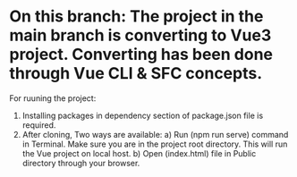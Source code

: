 On this branch:
The project in the main branch is converting to Vue3 project.
Converting has been done through Vue CLI & SFC concepts.
===========================================================
For ruuning the project:
1) Installing packages in dependency section of package.json file is required.
2) After cloning, Two ways are available:
    a) Run (npm run serve) command in Terminal. Make sure you are in the project root directory. This will run the Vue project on local host.
    b) Open (index.html) file in Public directory through your browser.